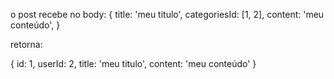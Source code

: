 o post recebe no body:
{
	title: 'meu titulo',
	categoriesId: [1, 2],
	content: 'meu conteúdo',
}

retorna:

{
	id: 1,
	userId: 2,
	title: 'meu titulo',
	content: 'meu conteúdo'
}